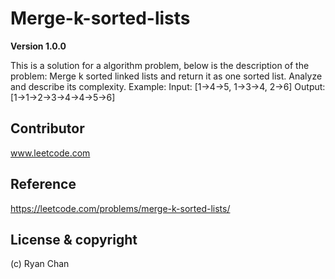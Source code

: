 # Merge-k-sorted-lists
**Version 1.0.0**

This is a solution for a algorithm problem, below is the description of the problem:
Merge k sorted linked lists and return it as one sorted list. Analyze and describe its complexity.
Example:
Input: [1->4->5, 1->3->4, 2->6]
Output: [1->1->2->3->4->4->5->6]

## Contributor
www.leetcode.com

## Reference
https://leetcode.com/problems/merge-k-sorted-lists/

## License & copyright

(c) Ryan Chan
